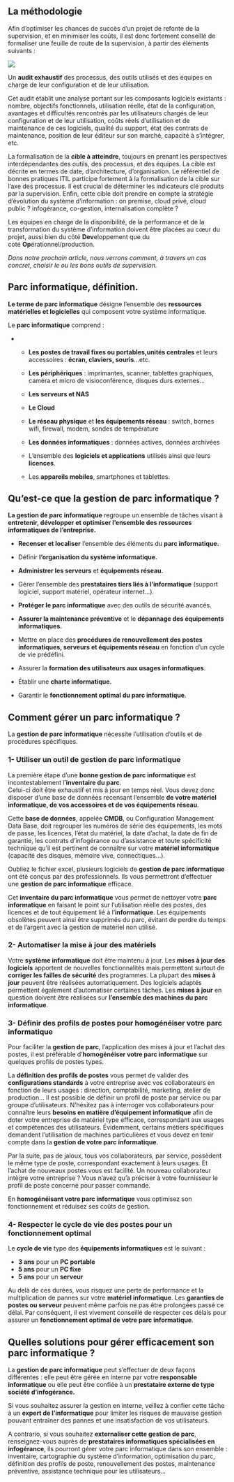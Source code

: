 ## La méthodologie

Afin d’optimiser les chances de succès d’un projet de refonte de la supervision, et en minimiser les coûts, il est donc fortement conseillé de formaliser une feuille de route de la supervision, à partir des éléments suivants :

[![](https://coservit.com/servicenav/wp-content/uploads/sites/3/2019/06/brainstorming-441010_1920-300x201.jpg)](https://coservit.com/servicenav/wp-content/uploads/sites/3/2019/06/brainstorming-441010_1920.jpg)

Un **audit exhaustif** des processus, des outils utilisés et des équipes en charge de leur configuration et de leur utilisation.

Cet audit établit une analyse portant sur les composants logiciels existants : nombre, objectifs fonctionnels, utilisation réelle, état de la configuration, avantages et difficultés rencontrés par les utilisateurs chargés de leur configuration et de leur utilisation, coûts réels d’utilisation et de maintenance de ces logiciels, qualité du support, état des contrats de maintenance, position de leur éditeur sur son marché, capacité à s’intégrer, etc.

La formalisation de la **cible à atteindre**, toujours en prenant les perspectives interdépendantes des outils, des processus, et des équipes. La cible est décrite en termes de date, d’architecture, d’organisation. Le référentiel de bonnes pratiques ITIL participe fortement à la formalisation de la cible sur l’axe des processus. Il est crucial de déterminer les indicateurs clé produits par la supervision. Enfin, cette cible doit prendre en compte la stratégie d’évolution du système d’information : on premise, cloud privé, cloud public ? infogérance, co-gestion, internalisation complète ?

Les équipes en charge de la disponibilité, de la performance et de la transformation du système d’information doivent être placées au cœur du projet, aussi bien du côté **Dev**eloppement que du coté **Op**érationnel/production.

_Dans notre prochain article, nous verrons comment, à travers un cas concret, choisir le ou les bons outils de supervision._

## Parc informatique, définition.

**Le terme de parc informatique** désigne l’ensemble des **ressources matérielles et logicielles** qui composent votre système informatique.

Le **parc informatique** comprend :

-   -   **Les postes de travail fixes ou portables,unités centrales** et leurs accessoires : **écran, claviers, souris**…etc.
        
    -   **Les périphériques** : imprimantes, scanner, tablettes graphiques, caméra et micro de visioconférence, disques durs externes…
        
    -   **Les serveurs et NAS**
        
    -   **Le Cloud**
        
    -   **Le réseau physique** et **les équipements réseau** : switch, bornes wifi, firewall, modem, sondes de température
        
    -   **Les données informatiques** : données actives, données archivées
        
    -   L’ensemble des **logiciels et applications** utilisés ainsi que leurs **licences**.
        
    -   Les **appareils mobiles**, smartphones et tablettes.
        


## Qu’est-ce que la gestion de parc informatique ?

**La gestion de parc informatique** regroupe un ensemble de tâches visant à **entretenir, développer et optimiser l’ensemble des ressources informatiques de l’entreprise.**

-   **Recenser et localiser** l’ensemble des éléments du **parc informatique.**
    
-   Définir **l’organisation du système informatique.**
    
-   **Administrer les serveurs** et **équipements réseau.**
    
-   Gérer l’ensemble des **prestataires tiers liés à l’informatique** (support logiciel, support matériel, opérateur internet…).
    
-   **Protéger le parc informatique** avec des outils de sécurité avancés.
    
-   **Assurer la maintenance préventive** et le **dépannage des équipements informatiques.**
    
-   Mettre en place des **procédures de renouvellement des postes informatiques, serveurs et équipements réseau** en fonction d’un cycle de vie prédéfini.
    
-   Assurer la **formation des utilisateurs aux usages informatiques**.
    
-   Établir une **charte informatique.**
    
-   Garantir le **fonctionnement optimal du parc informatique**.
    

## Comment gérer un parc informatique ?

La **gestion de parc informatique** nécessite l’utilisation d’outils et de procédures spécifiques.

### 1- Utiliser un outil de gestion de parc informatique

La première étape d’une **bonne gestion de parc informatique** est incontestablement l’**inventaire du parc**.  
Celui-ci doit être exhaustif et mis à jour en temps réel. Vous devez donc disposer d’une base de données recensant l’ensemble **de votre matériel informatique, de vos accessoires et de vos équipements réseau**.

Cette **base de données**, appelée **CMDB**, ou Configuration Management Data Base, doit regrouper les numéros de série des équipements, les mots de passe, les licences, l’état du matériel, la date d’achat, la date de fin de garantie, les contrats d’infogérance ou d’assistance et toute spécificité technique qu’il est pertinent de connaître sur votre **matériel informatique** (capacité des disques, mémoire vive, connectiques…).

Oubliez le fichier excel, plusieurs logiciels de **gestion de parc informatique** ont été conçus par des professionnels. Ils vous permettront d’effectuer une **gestion de parc informatique** efficace.

Cet **inventaire du parc informatique** vous permet de nettoyer votre **parc informatique** en faisant le point sur l’utilisation réelle des postes, des licences et de tout équipement lié à l’**informatique**. Les équipements obsolètes peuvent ainsi être supprimés du parc, évitant de perdre du temps et de l’argent avec la gestion de matériel non utilisé.

### 2- Automatiser la mise à jour des matériels

Votre **système informatique** doit être maintenu à jour. Les **mises à jour des logiciels** apportent de nouvelles fonctionnalités mais permettent surtout de **corriger les failles de sécurité** des programmes. La plupart des **mises à jour** peuvent être réalisées automatiquement. Des logiciels adaptés permettent également d’automatiser certaines tâches. Les **mises à jour** en question doivent être réalisées sur **l’ensemble des machines du parc informatique**.


### 3- Définir des profils de postes pour homogénéiser votre parc informatique

Pour faciliter la **gestion de parc**, l’application des mises à jour et l’achat des postes, il est préférable d’**homogénéiser votre parc informatique** sur quelques profils de postes types.

La **définition des profils de postes** vous permet de valider des **configurations standards** à votre entreprise avec vos collaborateurs en fonction de leurs usages : direction, comptabilité, marketing, atelier de production… Il est possible de définir un profil de poste par service ou par groupe d’utilisateurs. N’hésitez pas à interroger vos collaborateurs pour connaître leurs **besoins en matière d’équipement informatique** afin de doter votre entreprise de matériel type efficace, correspondant aux usages et compétences des utilisateurs. Évidemment, certains métiers spécifiques demandent l’utilisation de machines particulières et vous devez en tenir compte dans la **gestion de votre parc informatique**.

Par la suite, pas de jaloux, tous vos collaborateurs, par service, possèdent le même type de poste, correspondant exactement à leurs usages. Et l’achat de nouveaux postes vous est facilité. Un nouveau collaborateur intègre votre entreprise ? Vous n’avez qu’à préciser à votre fournisseur le profil de poste concerné pour passer commande.

En **homogénéisant votre parc informatique** vous optimisez son fonctionnement et réduisez ses coûts de gestion.

### 4- Respecter le cycle de vie des postes pour un fonctionnement optimal

Le **cycle de vie** type des **équipements informatiques** est le suivant :

-   **3 ans** pour un **PC portable**
-   **5 ans** pour un **PC fixe**
-   **5 ans** pour un **serveur**

Au delà de ces durées, vous risquez une perte de performance et la multiplication de pannes sur votre **matériel informatique**. Les **garanties de postes ou serveur** peuvent même parfois ne pas être prolongées passé ce délai. Par conséquent, il est vivement conseillé de respecter ces délais pour assurer un **fonctionnement optimal de votre parc informatique**.

## Quelles solutions pour gérer efficacement son parc informatique ?

La **gestion de parc informatique** peut s’effectuer de deux façons différentes : elle peut être gérée en interne par votre **responsable informatique** ou elle peut être confiée à un **prestataire externe de type société d’infogérance.**

Si vous souhaitez assurer la gestion en interne, veillez à confier cette tâche à un **expert de l’informatique** pour limiter les risques de mauvaise gestion pouvant entraîner des pannes et une insatisfaction de vos utilisateurs.

A contrario, si vous souhaitez **externaliser cette gestion de parc**, renseignez-vous auprès de **prestataires informatiques spécialisées en infogérance**, ils pourront gérer votre parc informatique dans son ensemble : inventaire, cartographie du système d’information, optimisation du parc, définition des profils de poste, renouvellement des postes, maintenance préventive, assistance technique pour les utilisateurs…

  

